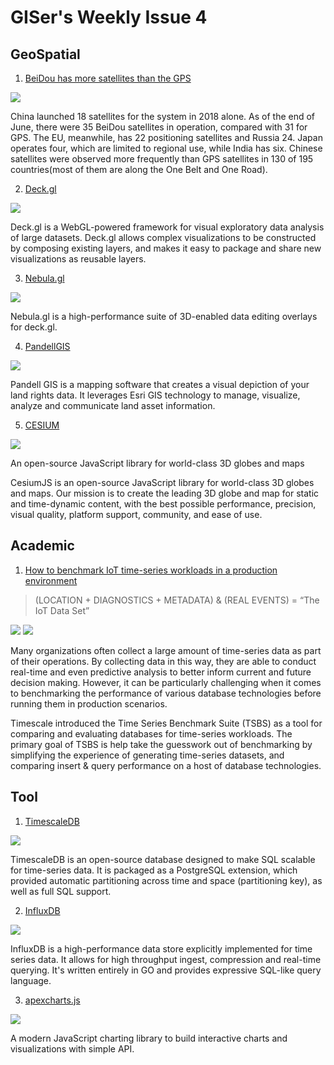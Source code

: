 # GISer's Weekly Issue 4

## GeoSpatial

1. [BeiDou has more satellites than the GPS](https://asia.nikkei.com/Business/China-tech/China-s-version-of-GPS-now-has-more-satellites-than-US-original)

![](https://www.ft.com/__origami/service/image/v2/images/raw/https%3A%2F%2Fs3-ap-northeast-1.amazonaws.com%2Fpsh-ex-ftnikkei-3937bb4%2Fimages%2F_aliases%2Farticleimage%2F9%2F0%2F9%2F5%2F22085909-4-eng-GB%2F20190808-Satellite-map.png?source=nar-cms)

China launched 18 satellites for the system in 2018 alone. As of the end of June, there were 35 BeiDou satellites in operation, compared with 31 for GPS. The EU, meanwhile, has 22 positioning satellites and Russia 24. Japan operates four, which are limited to regional use, while India has six. Chinese satellites were observed more frequently than GPS satellites in 130 of 195 countries(most of them are along the One Belt and One Road).

2. [Deck.gl](https://deck.gl/)

![](https://www.bram.us/wordpress/wp-content/uploads/2016/11/deck-gl.gif)

Deck.gl is a WebGL-powered framework for visual exploratory data analysis of large datasets. Deck.gl allows complex visualizations to be constructed by composing existing layers, and makes it easy to package and share new visualizations as reusable layers.

3. [Nebula.gl](https://nebula.gl/)

![](https://camo.githubusercontent.com/d154ce9f09fa956d79d670bc61414cdeef6171ad/68747470733a2f2f692e696d6775722e636f6d2f6252444c316f682e676966)

Nebula.gl is a high-performance suite of 3D-enabled data editing overlays for deck.gl.

4. [PandellGIS](https://www.pandell.com/energy/pandellgis/)

![](https://www.miningandexploration.ca/images/article_photos/pandell.jpg)

Pandell GIS is a mapping software that creates a visual depiction of your land rights data. It leverages Esri GIS technology to manage, visualize, analyze and communicate land asset information.

5. [CESIUM](https://cesiumjs.org/)

![](https://cesiumjs.org/images/CesiumViewer.jpg)

An open-source JavaScript library for world-class 3D globes and maps

CesiumJS is an open-source JavaScript library for world-class 3D globes and maps. Our mission is to create the leading 3D globe and map for static and time-dynamic content, with the best possible performance, precision, visual quality, platform support, community, and ease of use.

## Academic

1. [How to benchmark IoT time-series workloads in a production environment](https://blog.timescale.com/blog/how-to-benchmark-iot-time-series-workloads-in-a-production-environment/)

> (LOCATION + DIAGNOSTICS + METADATA) & (REAL EVENTS) = “The IoT Data Set”

![](https://blog.timescale.com/content/images/2019/08/20190812_Timescale_Blog_TSBS_Truck--1-.jpg)
![](https://blog.timescale.com/content/images/2019/08/queries.png)

Many organizations often collect a large amount of time-series data as part of their operations. By collecting data in this way, they are able to conduct real-time and even predictive analysis to better inform current and future decision making. However, it can be particularly challenging when it comes to benchmarking the performance of various database technologies before running them in production scenarios.

Timescale introduced the Time Series Benchmark Suite (TSBS) as a tool for comparing and evaluating databases for time-series workloads. The primary goal of TSBS is help take the guesswork out of benchmarking by simplifying the experience of generating time-series datasets, and comparing insert & query performance on a host of database technologies.

## Tool

1. [TimescaleDB](https://github.com/timescale/timescaledb)

![](https://assets.iobeam.com/images/docs/illustration-hierarchy.svg)

TimescaleDB is an open-source database designed to make SQL scalable for time-series data. It is packaged as a PostgreSQL extension, which provided automatic partitioning across time and space (partitioning key), as well as full SQL support.

2. [InfluxDB](https://www.influxdata.com/products/influxdb-overview/)

![](https://www.influxdata.com/wp-content/uploads/2.0-Capture.gif)

InfluxDB is a high-performance data store explicitly implemented for time series data. It allows for high throughput ingest, compression and real-time querying. It's written entirely in GO and provides expressive SQL-like query language.

3. [apexcharts.js ](https://github.com/apexcharts/apexcharts.js)

![](https://camo.githubusercontent.com/74e7bd9769560cdaadbec5771ecd82c920fe3137/68747470733a2f2f617065786368617274732e636f6d2f6d656469612f617065786368617274732d62616e6e65722e706e67)

A modern JavaScript charting library to build interactive charts and visualizations with simple API.
